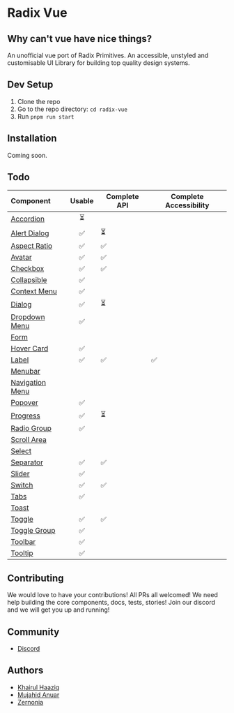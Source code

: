 # Radix Vue

## Why can't vue have nice things?

An unofficial vue port of Radix Primitives.
An accessible, unstyled and customisable UI Library for building top quality design systems.

## Dev Setup

1. Clone the repo
2. Go to the repo directory: `cd radix-vue`
3. Run `pnpm run start`

## Installation

Coming soon.

## Todo

| Component       | Usable | Complete API | Complete Accessibility |
| :-------------- | :----: | ------------ | ---------------------- |
| [Accordion](https://github.com/radix-vue/radix-vue/issues/1)       |   ⏳   |              |                        |
| [Alert Dialog](https://github.com/radix-vue/radix-vue/issues/2)    |   ✅   |       ⏳       |                        |
| [Aspect Ratio](https://github.com/radix-vue/radix-vue/issues/3)    |   ✅   |      ✅       |                        |
| [Avatar](https://github.com/radix-vue/radix-vue/issues/4)          |   ✅   |      ✅       |                        |
| [Checkbox](https://github.com/radix-vue/radix-vue/issues/5)        |   ✅   |      ✅       |                        |
| [Collapsible](https://github.com/radix-vue/radix-vue/issues/6)     |   ✅   |            |                        |
| [Context Menu](https://github.com/radix-vue/radix-vue/issues/7)    |   ✅    |              |                        |
| [Dialog](https://github.com/radix-vue/radix-vue/issues/8)          |   ✅   |        ⏳      |                        |
| [Dropdown Menu](https://github.com/radix-vue/radix-vue/issues/9)   |   ✅   |              |                        |
| [Form](https://github.com/radix-vue/radix-vue/issues/10)            |        |              |                        |
| [Hover Card](https://github.com/radix-vue/radix-vue/issues/11)      |   ✅   |              |                        |
| [Label](https://github.com/radix-vue/radix-vue/issues/12)           |   ✅   | ✅           | ✅                     |
| [Menubar](https://github.com/radix-vue/radix-vue/issues/13)         |        |              |                        |
| [Navigation Menu](https://github.com/radix-vue/radix-vue/issues/14) |        |              |                        |
| [Popover](https://github.com/radix-vue/radix-vue/issues/15)         |   ✅   |              |                        |
| [Progress](https://github.com/radix-vue/radix-vue/issues/16)        |   ✅   |       ⏳       |                        |
| [Radio Group](https://github.com/radix-vue/radix-vue/issues/17)     |   ✅   |              |                        |
| [Scroll Area](https://github.com/radix-vue/radix-vue/issues/18)     |        |              |                        |
| [Select](https://github.com/radix-vue/radix-vue/issues/19)          |        |              |                        |
| [Separator](https://github.com/radix-vue/radix-vue/issues/20)       |   ✅   | ✅           |                        |
| [Slider](https://github.com/radix-vue/radix-vue/issues/21)          |   ✅   |              |                        |
| [Switch](https://github.com/radix-vue/radix-vue/issues/22)          |   ✅   |   ✅           |                        |
| [Tabs](https://github.com/radix-vue/radix-vue/issues/23)            |   ✅   |              |                        |
| [Toast](https://github.com/radix-vue/radix-vue/issues/24)           |        |              |                        |
| [Toggle](https://github.com/radix-vue/radix-vue/issues/25)          |   ✅   |     ✅        |                        |
| [Toggle Group](https://github.com/radix-vue/radix-vue/issues/26)    |   ✅   |              |                        |
| [Toolbar](https://github.com/radix-vue/radix-vue/issues/27)         |   ✅   |              |                        |
| [Tooltip](https://github.com/radix-vue/radix-vue/issues/28)         |   ✅   |              |                        |

## Contributing

We would love to have your contributions! All PRs all welcomed! We need help building the core components, docs, tests, stories! Join our discord and we will get you up and running!

## Community

- [Discord](https://discord.gg/dpf7BZY3)

## Authors

- [Khairul Haaziq](@khairulhaaziq)
- [Mujahid Anuar](@mujahidfa)
- [Zernonia](@zernonia)
